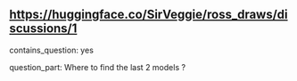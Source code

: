 ## https://huggingface.co/SirVeggie/ross_draws/discussions/1

contains_question: yes

question_part: Where to find the last 2 models ?